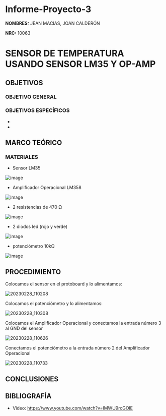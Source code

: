 # Informe-Proyecto-3

**NOMBRES:** JEAN MACIAS, JOAN CALDERÓN

**NRC:** 10063

# **SENSOR DE TEMPERATURA USANDO SENSOR LM35 Y OP-AMP**

## **OBJETIVOS**

### **OBJETIVO GENERAL**

### **OBJETIVOS ESPECÍFICOS**

* 

*

## **MARCO TEÓRICO**

### **MATERIALES**

* Sensor LM35

![image](https://user-images.githubusercontent.com/116774235/221907127-84597448-f99a-42ef-8297-1540ff96a1d1.png)

* Amplificador Operacional LM358

![image](https://user-images.githubusercontent.com/116774235/221907423-9e89631c-3ca8-4725-9e56-1e50cd60926e.png)

* 2 resistencias de 470 Ω

![image](https://user-images.githubusercontent.com/116774235/221907539-d80d06bb-c94f-43e2-b415-64308eb103d9.png)

* 2 diodos led (rojo y verde)

![image](https://user-images.githubusercontent.com/116774235/221907635-0ae73261-a173-40eb-8206-4c2a9b797daa.png)

* potenciómetro 10kΩ

![image](https://user-images.githubusercontent.com/116774235/221907786-d9e27ad0-91f8-4cf3-97e8-d9be403ec1d5.png)

## **PROCEDIMIENTO**

Colocamos el sensor en el protoboard y lo alimentamos:

![20230228_110208](https://user-images.githubusercontent.com/116774235/221914369-4d3f7023-75e3-40c3-97eb-42006844b7f2.jpg)

Colocamos el potenciómetro y lo alimentamos:

![20230228_110308](https://user-images.githubusercontent.com/116774235/221914442-008ac737-c738-4e7a-857a-7da4ba3c96cd.jpg)

Colocamos el Amplificador Operacional y conectamos la entrada número 3 al GND del sensor

![20230228_110626](https://user-images.githubusercontent.com/116774235/221914501-2241b629-5715-4860-ba29-1c7ae2550cfc.jpg)

Conectamos el potenciómetro a la entrada número 2 del Amplificador Operacional

![20230228_110733](https://user-images.githubusercontent.com/116774235/221914544-3450a385-f6da-43f0-bca0-ed97bca1cb6b.jpg)



## **CONCLUSIONES**

## **BIBLIOGRAFÍA**

* Video: https://www.youtube.com/watch?v=IMWU9rcGOlE
